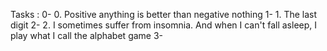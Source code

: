 Tasks :
	0- 0. Positive anything is better than negative nothing
	1- 1. The last digit
	2- 2. I sometimes suffer from insomnia. And when I can't fall asleep, I play what I call the alphabet game
	3- 

